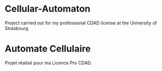 # Cellular-Automaton

Project carried out for my professional CDAD license at the University of Strasbourg.


# Automate Cellulaire

Projet réalisé pour ma Licence Pro CDAD.

